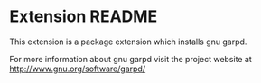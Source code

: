 # Extension README

This extension is a package extension which installs gnu garpd.

For more information about gnu garpd visit the project website at
http://www.gnu.org/software/garpd/

